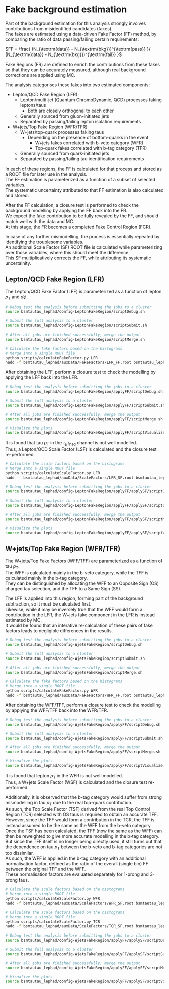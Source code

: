 Fake background estimation
==========================

Part of the background estimation for this analysis strongly involves contributions from misidentified candidates (fakes).  
The fakes are estimated using a data-driven Fake Factor (FF) method, by comparing the ratio of data passing/failing certain requirements:  

$`FF = \frac{ (N_{\textrm{data}} - N_{\textrm{bkg}})^{\textrm{pass}} }{ (N_{\textrm{data}} - N_{\textrm{bkg}})^{\textrm{fail}} }`$

Fake Regions (FR) are defined to enrich the contributions from these fakes so that they can be accurately measured, although real background corrections are applied using MC.  

The analysis categorises these fakes into two estimated components:  
- Lepton/QCD Fake Region (LFR)
  - Lepton/multi-jet (Quantum ChromoDynamic, QCD) processes faking leptons/taus
    - Both are closely orthogonal to each other
  - Generally sourced from gluon-initiated jets
  - Separated by passing/failing lepton isolation requirements
- W+jets/Top Fake Region (WFR/TFR)
  - W+jets/top-quark processes faking taus
    - Depending on the presence of bottom-quarks in the event
      - W+jets fakes correlated with b-veto category (WFR)
      - Top-quark fakes correlated with b-tag category (TFR)
  - Generally sourced from quark-initiated jets
  - Separated by passing/failing tau identification requirements

In each of these regions, the FF is calculated for that process and stored as a ROOT file for later use in the analysis.  
The FF estimation is parameterized as a function of a subset of selected variables.  
The systematic uncertainty attributed to that FF estimation is also calculated and stored.  

After the FF calculation, a closure test is performed to check the background modelling by applying the FF back into the FR.  
We expect the fake contribution to be fully revealed by the FF, and should match well with the data and MC.  
At this stage, the FR becomes a completed Fake Control Region (FCR).  

In case of any further mismodelling, the process is essentially repeated by identifying the troublesome variables.  
An additional Scale Factor (SF) ROOT file is calculated while parameterizing over those variables, where this should meet the difference.  
This SF multiplicatively corrects the FF, while attributing its systematic uncertainity.  

Lepton/QCD Fake Region (LFR)
----------------------------

The Lepton/QCD Fake Factor (LFF) is parameterized as a function of lepton $`p_{\textrm{T}}`$ and $`d\phi`$.  

```bash
# Debug test the analysis before submitting the jobs to a cluster
source bsmtautau_lephad/config-LeptonFakeRegion/scriptDebug.sh

# Submit the full analysis to a cluster
source bsmtautau_lephad/config-LeptonFakeRegion/scriptSubmit.sh

# After all jobs are finished successfully, merge the output
source bsmtautau_lephad/config-LeptonFakeRegion/scriptMerge.sh

# Calculate the fake factors based on the histograms
# Merge into a single ROOT file
python scripts/calculateFakeFactor.py LFR
hadd -f bsmtautau_lephad/auxData/FakeFactors/LFR_FF.root bsmtautau_lephad/auxData/FakeFactors/LFRAll*FF.root
```

After obtaining the LFF, perform a closure test to check the modelling by applying the LFF back into the LFR.  

```bash
# Debug test the analysis before submitting the jobs to a cluster
source bsmtautau_lephad/config-LeptonFakeRegion/applyFF/scriptDebug.sh

# Submit the full analysis to a cluster
source bsmtautau_lephad/config-LeptonFakeRegion/applyFF/scriptSubmit.sh

# After all jobs are finished successfully, merge the output
source bsmtautau_lephad/config-LeptonFakeRegion/applyFF/scriptMerge.sh

# Visualize the plots
source bsmtautau_lephad/config-LeptonFakeRegion/applyFF/scriptVisualize.sh
```

It is found that tau $`p_{\textrm{T}}`$ in the $`\tau_{\mu}\tau_{\textrm{had}}`$ channel is not well modelled.  
Thus, a Lepton/QCD Scale Factor (LSF) is calculated and the closure test re-performed.  

```bash
# Calculate the scale factors based on the histograms
# Merge into a single ROOT file
python scripts/calculateScaleFactor.py LFR
hadd -f bsmtautau_lephad/auxData/ScaleFactors/LFR_SF.root bsmtautau_lephad/auxData/ScaleFactors/LFRAll*SF.root

# Debug test the analysis before submitting the jobs to a cluster
source bsmtautau_lephad/config-LeptonFakeRegion/applyFF/applySF/scriptDebug.sh

# Submit the full analysis to a cluster
source bsmtautau_lephad/config-LeptonFakeRegion/applyFF/applySF/scriptSubmit.sh

# After all jobs are finished successfully, merge the output
source bsmtautau_lephad/config-LeptonFakeRegion/applyFF/applySF/scriptMerge.sh

# Visualize the plots
source bsmtautau_lephad/config-LeptonFakeRegion/applyFF/applySF/scriptVisualize.sh
``` 

W+jets/Top Fake Region (WFR/TFR)
--------------------------------

The W+jets/Top Fake Factors (WFF/TFF) are parameterized as a function of tau $`p_{\textrm{T}}`$.  
The WFF is calculated mainly in the b-veto category, while the TFF is calculated mainly in the b-tag category.  
They can be distinguished by allocating the WFF to an Opposite Sign (OS) charged tau selection, and the TFF to a Same Sign (SS).  

The LFF is applied into this region, forming part of the background subtraction, so it must be calculated first.  
Likewise, while it may be inversely true that the WFF would form a contribution in the LFR, the W+jets fake component in the LFR is instead estimated by MC.  
It would be found that an interative re-calculation of these pairs of fake factors leads to negligible differences in the results.  

```bash
# Debug test the analysis before submitting the jobs to a cluster
source bsmtautau_lephad/config-WjetsFakeRegion/scriptDebug.sh

# Submit the full analysis to a cluster
source bsmtautau_lephad/config-WjetsFakeRegion/scriptSubmit.sh

# After all jobs are finished successfully, merge the output
source bsmtautau_lephad/config-WjetsFakeRegion/scriptMerge.sh

# Calculate the fake factors based on the histograms
# Merge into a single ROOT file
python scripts/calculateFakeFactor.py WFR
hadd -f bsmtautau_lephad/auxData/FakeFactors/WFR_FF.root bsmtautau_lephad/auxData/FakeFactors/WFRAll*FF.root
```

After obtaining the WFF/TFF, perform a closure test to check the modelling by applying the WFF/TFF back into the WFR/TFR.  

```bash
# Debug test the analysis before submitting the jobs to a cluster
source bsmtautau_lephad/config-WjetsFakeRegion/applyFF/scriptDebug.sh

# Submit the full analysis to a cluster
source bsmtautau_lephad/config-WjetsFakeRegion/applyFF/scriptSubmit.sh

# After all jobs are finished successfully, merge the output
source bsmtautau_lephad/config-WjetsFakeRegion/applyFF/scriptMerge.sh

# Visualize the plots
source bsmtautau_lephad/config-WjetsFakeRegion/applyFF/scriptVisualize.sh
```

It is found that lepton $`p_{\textrm{T}}`$ in the WFR is not well modelled.  
Thus, a W+jets Scale Factor (WSF) is calculated and the closure test re-performed.  

Additionally, it is observed that the b-tag category would suffer from strong mismodelling in tau $`p_{\textrm{T}}`$ due to the real top-quark contribution.  
As such, the Top Scale Factor (TSF) derived from the real Top Control Region (TCR) selected with OS taus is required to obtain an accurate TFF.  
However, since the TFF would form a contribution in the TCR, the TFF is instead assumed to be the same as the WFF from the b-veto category.  
Once the TSF has been calculated, the TFF (now the same as the WFF) can then be reweighted to give more accurate modelling in the b-tag category.  
But since the TFF itself is no longer being directly used, it still turns out that the dependence on tau $`p_{\textrm{T}}`$ between the b-veto and b-tag categories are not too dissimilar.  
As such, the WFF is applied in the b-tag category with an additional normalisation factor, defined as the ratio of the overall (single bin) FF between the original TFF and the WFF.  
These normalisation factors are evaluated separately for 1-prong and 3-prong taus.  

```bash
# Calculate the scale factors based on the histograms
# Merge into a single ROOT file
python scripts/calculateScaleFactor.py WFR
hadd -f bsmtautau_lephad/auxData/ScaleFactors/WFR_SF.root bsmtautau_lephad/auxData/ScaleFactors/WFRAll*SF.root

# Calculate the scale factors based on the histograms
# Merge into a single ROOT file
python scripts/calculateScaleFactor.py TCR
hadd -f bsmtautau_lephad/auxData/ScaleFactors/TCR_SF.root bsmtautau_lephad/auxData/ScaleFactors/TCRAll*SF.root

# Debug test the analysis before submitting the jobs to a cluster
source bsmtautau_lephad/config-WjetsFakeRegion/applyFF/applySF/scriptDebug.sh

# Submit the full analysis to a cluster
source bsmtautau_lephad/config-WjetsFakeRegion/applyFF/applySF/scriptSubmit.sh

# After all jobs are finished successfully, merge the output
source bsmtautau_lephad/config-WjetsFakeRegion/applyFF/applySF/scriptMerge.sh

# Visualize the plots
source bsmtautau_lephad/config-WjetsFakeRegion/applyFF/applySF/scriptVisualize.sh
```
